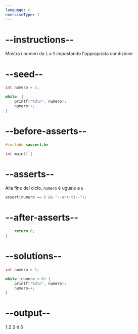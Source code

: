 ```yaml
---
language: c
exerciseType: 1
---
```


# --instructions--

Mostra i numeri da `1` a `5` impostando l'appropriata condizione

# --seed--

```c
int numero = 1;

while  {
    printf("%d\n", numero);
    numero++;
}
```

# --before-asserts--

```c
#include <assert.h>

int main() {
```

# --asserts--

Alla fine del ciclo, `numero` è uguale a `6` 

```c
assert(numero == 6 && "--err-t1--");
```

# --after-asserts--

```c
    return 0;
}
```

# --solutions--

```c
int numero = 1;

while (numero < 6) {
    printf("%d\n", numero);
    numero++;
}
```

# --output--

1
2
3
4
5
